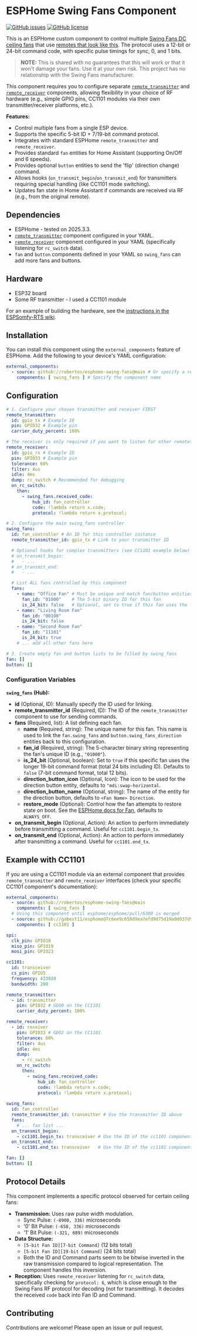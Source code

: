 # ESPHome Swing Fans Component

[![GitHub issues](https://img.shields.io/github/issues/robertos/esphome-swing-fans)](https://github.com/robertos/esphome-swing-fans/issues)
[![GitHub license](https://img.shields.io/github/license/robertos/esphome-swing-fans)](https://github.com/robertos/esphome-swing-fans/blob/main/LICENSE)

This is an ESPHome custom component to control multiple [Swing Fans DC ceiling fans](https://swingfans.com/collections/dc-ceiling-fan) that use [remotes that look like this](https://www.youtube.com/watch?v=WMw-yNIsO1c). The protocol uses a 12-bit or 24-bit command code, with specific pulse timings for sync, 0, and 1 bits.

> **NOTE:** This is shared with no guarantees that this will work or that it won't damage your fans. Use it at your own risk. This project has no relationship with the Swing Fans manufacturer.

This component requires you to configure separate [`remote_transmitter`](https://esphome.io/components/remote_transmitter.html) and [`remote_receiver`](https://esphome.io/components/remote_receiver.html) components, allowing flexibility in your choice of RF hardware (e.g., simple GPIO pins, CC1101 modules via their own transmitter/receiver platforms, etc.).

**Features:**

* Control multiple fans from a single ESP device.
* Supports the specific 5-bit ID + 7/19-bit command protocol.
* Integrates with standard ESPHome `remote_transmitter` and `remote_receiver`.
* Provides standard `fan` entities for Home Assistant (supporting On/Off and 6 speeds).
* Provides optional `button` entities to send the 'flip' (direction change) command.
* Allows hooks (`on_transmit_begin`/`on_transmit_end`) for transmitters requiring special handling (like CC1101 mode switching).
* Updates fan state in Home Assistant if commands are received via RF (e.g., from the original remote).

## Dependencies

* ESPHome - tested on 2025.3.3.
* [`remote_transmitter`](https://esphome.io/components/remote_transmitter.html) component configured in your YAML.
* [`remote_receiver`](https://esphome.io/components/remote_receiver.html) component configured in your YAML (specifically listening for `rc_switch` data).
* `fan` and `button` components defined in your YAML so `swing_fans` can add more fans and buttons. 

## Hardware

- ESP32 board
- Some RF transmitter - I used a CC1101 module

For an example of building the hardware, see the [instructions in the ESPSomfy-RTS wiki](https://github.com/rstrouse/ESPSomfy-RTS/wiki/Simple-ESPSomfy-RTS-device).

## Installation

You can install this component using the `external_components` feature of ESPHome. Add the following to your device's YAML configuration:

```yaml
external_components:
  - source: github://robertos/esphome-swing-fans@main # Or specify a release tag
    components: [ swing_fans ] # Specify the component name
```

## Configuration

```yaml
# 1. Configure your chosen transmitter and receiver FIRST
remote_transmitter:
  id: gpio_tx # Example ID
  pin: GPIO32 # Example pin
  carrier_duty_percent: 100%

# The receiver is only required if you want to listen for other remotes
remote_receiver:
  id: gpio_rx # Example ID
  pin: GPIO33 # Example pin
  tolerance: 60%
  filter: 4us
  idle: 4ms
  dump: rc_switch # Recommended for debugging
  on_rc_switch:
    then:
      - swing_fans.received_code:
          hub_id: fan_controller
          code: !lambda return x.code;
          protocol: !lambda return x.protocol;

# 2. Configure the main swing_fans controller
swing_fans:
  id: fan_controller # An ID for this controller instance
  remote_transmitter_id: gpio_tx # Link to your transmitter ID

  # Optional hooks for complex transmitters (see CC1101 example below)
  # on_transmit_begin:
  #   - ...
  # on_transmit_end:
  #   - ...

  # List ALL fans controlled by this component
  fans:
    - name: "Office Fan" # Must be unique and match fan/button entities below
      fan_id: "01000"    # The 5-bit binary ID for this fan
      is_24_bit: false   # Optional, set to true if this fan uses the longer command format
    - name: "Living Room Fan"
      fan_id: "00100"
      is_24_bit: false
    - name: "Second Room Fan"
      fan_id: "11101"
      is_24_bit: true
    # ... add all other fans here

# 3. Create empty fan and button lists to be filled by swing_fans
fan: []
button: []
```

### Configuration Variables

**`swing_fans` (Hub):**

* **id** (Optional, ID): Manually specify the ID used for linking.
* **remote_transmitter_id** (Required, ID): The ID of the `remote_transmitter` component to use for sending commands.
* **fans** (Required, list): A list defining each fan.
    * **name** (Required, string): The unique name for this fan. This name is used to link the `fan.swing_fans` and `button.swing_fans_direction` entities back to this configuration.
    * **fan_id** (Required, string): The 5-character binary string representing the fan's unique ID (e.g., `"01000"`).
    * **is_24_bit** (Optional, boolean): Set to `true` if this specific fan uses the longer 19-bit command format (total 24 bits including ID). Defaults to `false` (7-bit command format, total 12 bits).
    * **direction_button_icon** (Optional, Icon): The icon to be used for the direction button entity, defaults to `"mdi:swap-horizontal`.
    * **direction_button_name** (Optional, string): The name of the entity for the direction button, defaults to `<Fan Name> Direction`.
    * **restore_mode** (Optional): Control how the fan attempts to restore state on boot. See the [ESPHome docs for Fan](https://esphome.io/components/fan/index.html), defaults to `ALWAYS_OFF`.
* **on_transmit_begin** (Optional, Action): An action to perform immediately before transmitting a command. Useful for `cc1101.begin_tx`.
* **on_transmit_end** (Optional, Action): An action to perform immediately after transmitting a command. Useful for `cc1101.end_tx`.

## Example with CC1101

If you are using a CC1101 module via an external component that provides `remote_transmitter` and `remote_receiver` interfaces (check your specific CC1101 component's documentation):

```yaml
external_components:
  - source: github://robertos/esphome-swing-fans@main
    components: [ swing_fans ]
  # Using this component until esphome/esphome/pull/6300 is merged
  - source: github://gabest11/esphome@7c6ee9c658d9ea7efd9d75d19a0d037d98581837
    components: [ cc1101 ]

spi:
  clk_pin: GPIO18
  miso_pin: GPIO19
  mosi_pin: GPIO23

cc1101:
  id: transceiver
  cs_pin: GPIO5
  frequency: 433920
  bandwidth: 200

remote_transmitter:
  - id: transmitter
    pin: GPIO32 # GDO0 on the CC1101
    carrier_duty_percent: 100%

remote_receiver:
  - id: receiver
    pin: GPIO33 # GDO2 on the CC1101
    tolerance: 60%
    filter: 4us
    idle: 4ms
    dump:
      - rc_switch
    on_rc_switch:
      then:
        - swing_fans.received_code:
            hub_id: fan_controller
            code: !lambda return x.code;
            protocol: !lambda return x.protocol;
         
swing_fans:
  id: fan_controller
  remote_transmitter_id: transmitter # Use the transmitter ID above
  fans:
    # ... fan list ...
  on_transmit_begin:
    - cc1101.begin_tx: transceiver # Use the ID of the cc1101 component
  on_transmit_end:
    - cc1101.end_tx: transceiver   # Use the ID of the cc1101 component

fan: []
button: []
```

## Protocol Details

This component implements a specific protocol observed for certain ceiling fans:

* **Transmission:** Uses raw pulse width modulation.
    * Sync Pulse: `(-8900, 336)` microseconds
    * '0' Bit Pulse: `(-658, 336)` microseconds
    * '1' Bit Pulse: `(-321, 689)` microseconds
* **Data Structure:**
    * `[5-bit Fan ID][7-bit Command]` (12 bits total)
    * `[5-bit Fan ID][19-bit Command]` (24 bits total)
    * Both the ID and Command parts seem to be bitwise inverted in the raw transmission compared to logical representation. The component handles this inversion.
* **Reception:** Uses `remote_receiver` listening for `rc_switch` data, specifically checking for `protocol: 6`, which is close enough to the Swing Fans RF protocol for decoding (not for transmitting). It decodes the received `code` back into Fan ID and Command.

## Contributing

Contributions are welcome! Please open an issue or pull request.
